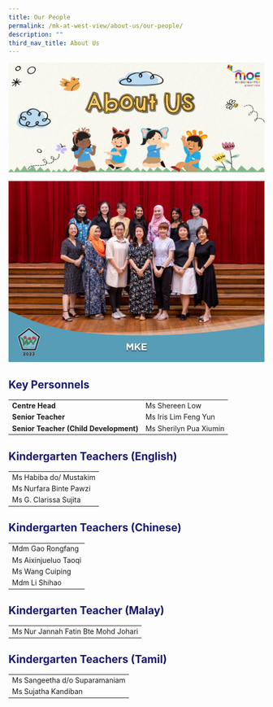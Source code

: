 ```yaml
---
title: Our People
permalink: /mk-at-west-view/about-us/our-people/
description: ""
third_nav_title: About Us
---
```

![About Us](/images/Header%202%20-%20About%20Us.png)

![](/images/About%20Us/Our%20People/mke_formal_resized.jpg)

<h2 style="color:midnightblue;">Key Personnels</h2>

|   |   |
|---|---|
| **Centre Head** | Ms Shereen Low |
| **Senior Teacher** | Ms Iris Lim Feng Yun |
| **Senior Teacher (Child Development)** | Ms Sherilyn Pua Xiumin |

<h2 style="color:midnightblue;">Kindergarten Teachers (English)</h2>

|   |
|---|
| Ms Habiba do/ Mustakim |
| Ms Nurfara Binte Pawzi |
| Ms G. Clarissa Sujita |

<h2 style="color:midnightblue;">Kindergarten Teachers (Chinese)</h2>

|   |
|---|
| Mdm Gao Rongfang |
| Ms Aixinjueluo Taoqi |
| Ms Wang Cuiping |
| Mdm Li Shihao |

<h2 style="color:midnightblue;">Kindergarten Teacher (Malay)</h2>

|   |
|---|
| Ms Nur Jannah Fatin Bte Mohd Johari |

<h2 style="color:midnightblue;">Kindergarten Teachers (Tamil)</h2>

|   |
|---|
| Ms Sangeetha d/o Suparamaniam |
|Ms Sujatha Kandiban|